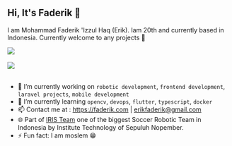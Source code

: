 ## Hi, It's Faderik 👋

I am Mohammad Faderik 'Izzul Haq (Erik). Iam 20th and currently based in Indonesia. Currently welcome to any projects 📩

<a href="https://github.com/faderik">
  <img align="center" src="https://github-readme-stats.vercel.app/api/?username=faderik&count_private=true&show_icons=true&hide=prs,issues&include_all_commits=true&theme=github_dark" />
</a>
<br>
<br>
<a href="https://github.com/faderik">
  <img align="center" src="https://github-readme-stats.vercel.app/api/top-langs/?username=faderik&layout=compact&langs_count=10&show_icons=true&hide=css,scss&theme=github_dark" />
</a>

<br>
<br>

- 🔭 I’m currently working on `robotic development`, `frontend development`, `laravel projects`, `mobile development`
- 🌱 I’m currently learning `opencv`, `devops`, `flutter`, `typescript`, `docker`
- 📫 Contact me at : https://faderik.com | erikfaderik@gmail.com
- 🌐 Part of [IRIS Team](https://iris.its.ac.id) one of the biggest Soccer Robotic Team in Indonesia by Institute Technology of Sepuluh Nopember. 
- ⚡ Fun fact: I am moslem 😁

